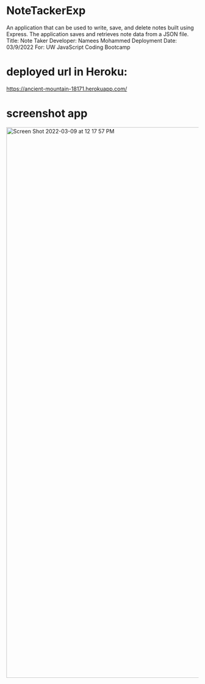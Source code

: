 # NoteTackerExp
An application that can be used to write, save, and delete notes built using Express. The application saves and retrieves note data from a JSON file.
Title: Note Taker
Developer: Namees Mohammed
Deployment Date: 03/9/2022
For: UW JavaScript Coding Bootcamp
# deployed url in Heroku:
https://ancient-mountain-18171.herokuapp.com/
# screenshot app
<img width="1440" alt="Screen Shot 2022-03-09 at 12 17 57 PM" src="https://user-images.githubusercontent.com/95061565/157523993-aa61f62b-4007-44d1-a0af-6a416b315a6f.png">